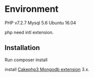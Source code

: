 # Environment


PHP v7.2.7  Mysql 5.6 Ubuntu 16.04

php need intl extension.
 


## Installation

Run composer install  

install  [Cakephp3 Mongodb extension](https://github.com/tiaguinho/mongodb-cakephp3) 3.x.


